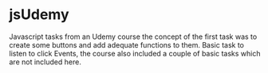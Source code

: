 # jsUdemy
Javascript tasks from an Udemy course
the concept of the first task was to create some buttons and add adequate functions to them. Basic task to listen to click Events, the course also included a couple of basic tasks which are not included here.
